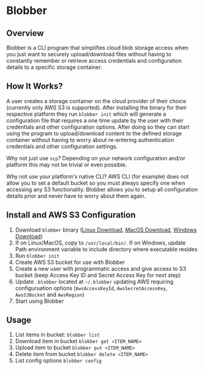 Blobber
===================================

Overview
-----------------------------------

Blobber is a CLI program that simplifies cloud blob storage access when you just want to securely upload/download files without having to constantly remember or retrieve access credentials and configuration details to a specific storage container.  

How It Works?
-----------------------------------

A user creates a storage container on the cloud provider of their choice (currently only AWS S3 is supported).  After installing the binary for their respective platform they run `blobber init` which will generate a configuration file that requires a one time update by the user with their credentials and other configuration options.  After doing so they can start using the program to upload/download content to the defined storage container without having to worry about re-entering authentication credentials and other configuration settings.

Why not just use `scp`?  Depending on your network configuration and/or platform this may not be trivial or even possible.

Why not use your platform's native CLI?  AWS CLI (for example) does not allow you to set a default bucket so you must always specify one when accessing any S3 functionality.  Blobber allows you to setup all configuration details prior and never have to worry about them again.

Install and AWS S3 Configuration
-----------------------------------

1) Download `blobber` binary (<a href="https://s3.amazonaws.com/mk-blobber-storage/blobber-linux.zip" target="_blank">Linux Download</a>, <a href="https://s3.amazonaws.com/mk-blobber-storage/blobber-mac.zip" target="_blank">MacOS Download</a>, <a href="https://s3.amazonaws.com/mk-blobber-storage/blobber-win.zip" target="_blank">Windows Download</a>)
2) If on Linux/MacOS, copy to `/usr/local/bin/`.  If on Windows, update Path environment variable to include directory where executable resides
3) Run `blobber init`
4) Create AWS S3 bucket for use with Blobber
5) Create a new user with programmatic access and give access to S3 bucket (keep Access Key ID and Secret Access Key for next step)
6) Update `.blobber` located at `~/.blobber` updating AWS requiring configuruation options (`AwsAccessKeyId`, `AwsSecretAccessKey`, `AwsS3Bucket` and `AwsRegion`)
7) Start using Blobber

Usage
-----------------------------------

1) List items in bucket: `blobber list`
2) Download item in bucket `blobber get <ITEM_NAME>`
3) Upload item to bucket `blobber put <ITEM_NAME>`
4) Delete item from bucket `blobber delete <ITEM_NAME>`
5) List config options `blobber config`